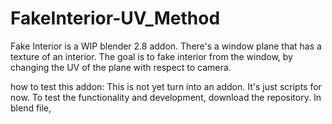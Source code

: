 # FakeInterior-UV_Method
Fake Interior is a WIP blender 2.8 addon. 
There's a window plane that has a texture of an interior. 
The goal is to fake interior from the window, by changing the UV of the plane with respect to camera.

how to test this addon:
This is not yet turn into an addon. It's just scripts for now.
To test the functionality and development, download the repository.
In blend file, 

